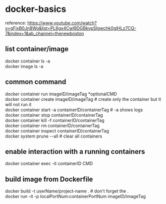 # docker-basics<br/>
reference: https://www.youtube.com/watch?v=gFjxB0Jn8Wo&list=PL6gx4Cwl9DGBkvpSIgwchk0glHLz7CQ-7&index=1&ab_channel=thenewboston

## list container/image<br/>
docker container ls -a<br/>
docker image ls -a<br/>


## common command<br/>
docker container run imageID/imageTag *optionalCMD<br/>
docker container create imageID/imageTag            # create only the container but it will not run it<br/>
docker container start -a containerID/containerTag  # -a shows logs<br/>
docker container stop containerID/containerTag<br/>
docker container kill -f containerID/containerTag<br/>
docker container rm containerID/containerTag<br/>
docker container inspect containerID/containerTag<br/>
docker system prune --all                           # clear all containers<br/>


## enable interaction with a running containers<br/>
docker container exec -it containerID CMD<br/>


## build image from Dockerfile<br/>
docker build -t userName/project-name .             # don't forget the .<br/>
docker run -it -p localPortNum:containerPortNum imageID/imageTag<br/>

